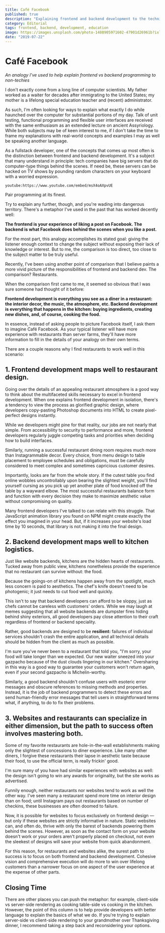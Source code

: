 ```yaml
---
title: Café Facebook
published: true
description: "Explaining frontend and backend development to the technically disinclined using everyone's favorite topic: food."
category: Editorial
tags: frontend, backend, development, education
image: https://images.unsplash.com/photo-1488905971602-47901d26961b?ixlib=rb-1.2.1&auto=format&fit=crop&w=1350&q=80
date: "2019-07-22"
---
```


# Café Facebook

_An analogy I've used to help explain frontend vs backend programming to non-techies_

I don't exactly come from a long line of computer scientists. My father worked as a waiter for decades after immigrating to the United States; my mother is a lifelong special education teacher and (recent) administrator.

As such, I'm often looking for ways to explain what exactly I do while haunched over the computer for substantial portions of my day. Talk of unit testing, functional programming and flexible user interfaces are received with the same enthusiasm as an extended lecture on ancient Assyriology. While both subjects may be of keen interest to me, if I don't take the time to frame my explanations with real-world concepts and examples I may as well be speaking another language.

As a fullstack developer, one of the concepts that comes up most often is the distinction between frontend and backend development. It's a subject that many understand in principle: tech companies have big servers that do computer-type things behind the scenes. If need be, these servers can be hacked on TV shows by pounding random characters on your keyboard with a worried expression.

`youtube:https://www.youtube.com/embed/msX4oAXpvUE`

Pair programming at its finest.

Try to explain any further, though, and you're wading into dangerous territory. There's a metaphor I've used in the past that has worked decently well:

**The frontend is your experience of liking a post on Facebook. The backend is what Facebook does behind the scenes when you like a post.**

For the most part, this analogy accomplishes its stated goal: giving the listener enough context to change the subject without exposing their lack of knowledge or interest. But to me, the comparison is too direct, too close to the subject matter to be truly useful.

Recently, I've been using another point of comparison that I believe paints a more vivid picture of the responsibilities of frontend and backend dev. The comparison? Restaurants.

When the comparison first came to me, it seemed so obvious that I was sure someone had thought of it before:

**Frontend development is everything you see as a diner in a restaurant: the interior decor, the music, the atmosphere, etc. Backend development is everything that happens in the kitchen: buying ingredients, creating new dishes, and, of course, cooking the food.**

In essence, instead of asking people to picture Facebook itself, I ask them to imagine Café Facebook. As your typical listener will have more experience with restaurants than server farms, they'll have more information to fill in the details of your analogy on their own terms.

There are a couple reasons why I find restaurants to work well in this scenario:

## 1. Frontend development maps well to restaurant design.

Going over the details of an appealing restaurant atmosphere is a good way to think about the multifaceted skills necessary to excel in frontend development. When one explains frontend development in isolation, there's a tendency to view the process as glorified graphic design, where developers copy-pasting Photoshop documents into HTML to create pixel-perfect designs instantly.

While we developers might pine for that reality, our jobs are not nearly that simple. From accessibility to security to performance and more, frontend developers regularly juggle competing tasks and priorities when deciding how to build interfaces.

Similarly, running a successful restaurant dining room requires much more than Instagrammable decor. Every choice, from menu design to table placement to employee schedules and obligations, must be carefully considered to meet complex and sometimes capricious customer desires.

Importantly, looks are far from the whole story. If the cutest table you find online wobbles uncontrollably upon bearing the slightest weight, you'll find yourself cursing as you pick up yet another plate of food knocked off the table by a wayward elbow. The most successful restaurants balance form and function with every decision they make to maximize aesthetic value without compromising on quality.

Many frontend developers I've talked to can relate with this struggle. That JavaScript animation library you found on NPM might create exactly the effect you imagined in your head. But, if it increases your website's load time by 10 seconds, that library is not making it into the final design.

## 2. Backend development maps well to kitchen logistics.

Just like website backends, kitchens are the hidden hearts of restaurants. Tucked away from public view, kitchens nonetheless provide the experience that no restaurant can survive without: the food.

Because the goings-on of kitchens happen away from the spotlight, much less concern is paid to aesthetics. The chef's knife doesn't need to be photogenic; it just needs to cut food well and quickly.

This isn't to say that backend developers can afford to be sloppy, just as chefs cannot be careless with customers' orders. While we may laugh at memes suggesting that all website backends are dumpster fires hiding behind shiny exteriors, all good developers pay close attention to their craft regardless of frontend or backend speciality.

Rather, good backends are designed to be **resilient:** failures of individual services shouldn't crash the entire application, and all technical details should be hidden from the client as much as possible.

I'm sure you've never been to a restaurant that told you, "I'm sorry, your food will take longer than we expected. Our new waiter sneezed into your gazpacho because of the dust clouds lingering in our kitchen." Oversharing in this way is a good way to guarantee your customers won't return again, even if your second gazpacho is Michelin-worthy.

Similarly, a good backend shouldn't confuse users with esoteric error messages and obscure references to missing methods and properties. Instead, it is the job of backend programmers to detect these errors and send human-friendly error messages that tell users in straightforward terms what, if anything, to do to fix their problems.

## 3. Websites and restaurants can specialize in either dimension, but the path to success often involves mastering both.

Some of my favorite restaurants are hole-in-the-wall establishments making only the slightest of concessions to diner experience. Like many other diners, I forgive these restaurants their lapse in aesthetic taste because their food, to use the official term, is really frickin' good.

I'm sure many of you have had similar experiences with websites as well: the design isn't going to win any awards for originality, but the site works as advertised.

Funnily enough, neither restaurants nor websites tend to work as well the other way. I've seen many a restaurant spend more time on interior design than on food; until Instagram pays out restaurants based on number of checkins, these businesses are often doomed to failure.

Now, it is possible for websites to focus exclusively on frontend design — but only if these websites are strictly informative in nature. Static websites can, and often do, thrive with only the barest of backends powering them behind the scenes. However, as soon as the contact form on your website doesn't work or your orders aren't properly placed on checkout, not even the sleekest of designs will save your website from quick abandonment.

For this reason, for restaurants and websites alike, the surest path to success is to focus on both frontend and backend development. Cohesive vision and comprehensive execution will do more to win over lifelong customers than a narrower focus on one aspect of the user experience at the expense of other parts.

## Closing Time

There are other places you can push the metaphor: for example, client-side vs server-side rendering as cooking table-side vs cooking in the kitchen. However, the point of this column is to help provide developers with better language to explain the basics of what we do. If you're trying to explain server-side vs client-side rendering to your grandmother over Thanksgiving dinner, I recommend taking a step back and reconsidering your options.
